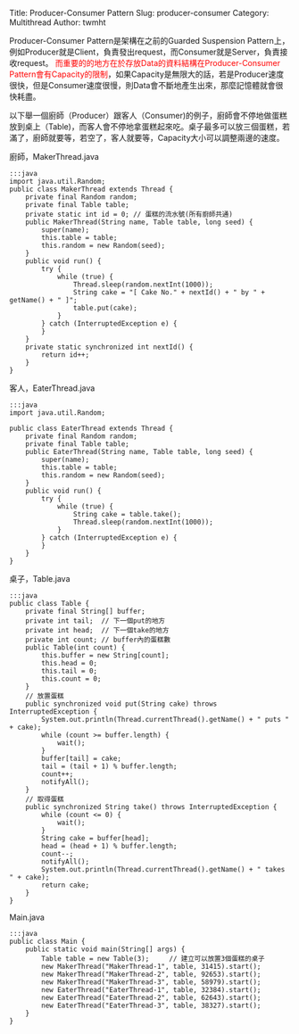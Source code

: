 Title: Producer-Consumer Pattern
Slug: producer-consumer
Category: Multithread
Author: twmht

Producer-Consumer Pattern是架構在之前的Guarded Suspension Pattern上，例如Producer就是Client，負責發出request，而Consumer就是Server，負責接收request。
<font color=red>而重要的的地方在於存放Data的資料結構在Producer-Consumer Pattern會有Capacity的限制</font>，如果Capacity是無限大的話，若是Producer速度很快，但是Consumer速度很慢，則Data會不斷地產生出來，那麼記憶體就會很快耗盡。

以下舉一個廚師（Producer）跟客人（Consumer)的例子，廚師會不停地做蛋糕放到桌上（Table)，而客人會不停地拿蛋糕起來吃。桌子最多可以放三個蛋糕，若滿了，廚師就要等，若空了，客人就要等，Capacity大小可以調整兩邊的速度。

廚師，MakerThread.java

    :::java
    import java.util.Random;
    public class MakerThread extends Thread {
        private final Random random;
        private final Table table;
        private static int id = 0; // 蛋糕的流水號(所有廚師共通)
        public MakerThread(String name, Table table, long seed) {
            super(name);
            this.table = table;
            this.random = new Random(seed);
        }
        public void run() {
            try {
                while (true) {
                    Thread.sleep(random.nextInt(1000));
                    String cake = "[ Cake No." + nextId() + " by " + getName() + " ]";
                    table.put(cake);
                }
            } catch (InterruptedException e) {
            }
        }
        private static synchronized int nextId() {
            return id++;
        }
    }

客人，EaterThread.java

    :::java
    import java.util.Random;

    public class EaterThread extends Thread {
        private final Random random;
        private final Table table;
        public EaterThread(String name, Table table, long seed) {
            super(name);
            this.table = table;
            this.random = new Random(seed);
        }
        public void run() {
            try {
                while (true) {
                    String cake = table.take();
                    Thread.sleep(random.nextInt(1000));
                }
            } catch (InterruptedException e) {
            }
        }
    }

桌子，Table.java
    
    :::java
    public class Table {
        private final String[] buffer;
        private int tail;  // 下一個put的地方
        private int head;  // 下一個take的地方
        private int count; // buffer內的蛋糕數
        public Table(int count) {
            this.buffer = new String[count];
            this.head = 0;
            this.tail = 0;
            this.count = 0;
        }
        // 放置蛋糕
        public synchronized void put(String cake) throws InterruptedException {
            System.out.println(Thread.currentThread().getName() + " puts " + cake);
            while (count >= buffer.length) {
                wait();
            }
            buffer[tail] = cake;
            tail = (tail + 1) % buffer.length;
            count++;
            notifyAll();
        }
        // 取得蛋糕
        public synchronized String take() throws InterruptedException {
            while (count <= 0) {
                wait();
            }
            String cake = buffer[head];
            head = (head + 1) % buffer.length;
            count--;
            notifyAll();
            System.out.println(Thread.currentThread().getName() + " takes " + cake);
            return cake;
        }
    }

Main.java

    :::java
    public class Main {
        public static void main(String[] args) {
            Table table = new Table(3);     // 建立可以放置3個蛋糕的桌子
            new MakerThread("MakerThread-1", table, 31415).start();
            new MakerThread("MakerThread-2", table, 92653).start();
            new MakerThread("MakerThread-3", table, 58979).start();
            new EaterThread("EaterThread-1", table, 32384).start();
            new EaterThread("EaterThread-2", table, 62643).start();
            new EaterThread("EaterThread-3", table, 38327).start();
        }
    }
